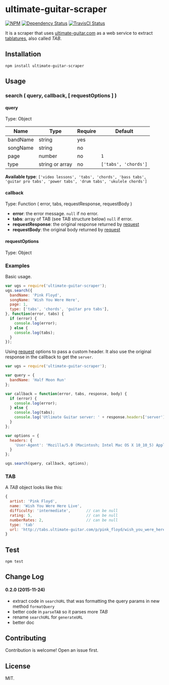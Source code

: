 # ultimate-guitar-scraper

[![NPM](https://nodei.co/npm/ultimate-guitar-scraper.png?downloads=true)](https://nodei.co/npm/ultimate-guitar-scraper/)
[![Dependency Status](https://gemnasium.com/masterT/ultimate-guitar-scraper.svg)](https://gemnasium.com/masterT/ultimate-guitar-scraper)
[![TravisCI Status](https://travis-ci.org/masterT/ultimate-guitar-scraper.svg)](https://travis-ci.org/masterT/ultimate-guitar-scraper)


It is a scraper that uses [ultimate-guitar.com](http://www.ultimate-guitar.com/) as a web service to extract [tablatures](https://en.wikipedia.org/wiki/Tablature), also called *TAB*.


## Installation

`npm install ultimate-guitar-scraper`


## Usage

### search ( query, callback, [ requestOptions ] )

#### query
Type: Object

| Name     | Type            | Require | Default              |
|----------|-----------------|---------|----------------------|
| bandName | string          | yes     |                      |
| songName | string          | no      |                      |
| page     | number          | no      | `1`                  |
| type     | string or array | no      | `['tabs', 'chords']` |

**Available type**: `['video lessons', 'tabs', 'chords', 'bass tabs', 'guitar pro tabs', 'power tabs', 'drum tabs', 'ukulele chords']`

#### callback
Type: Function ( error, tabs, requestResponse, requestBody )

- **error**: the error message. `null` if no error.
- **tabs**: array of TAB (see TAB structure below) `null` if error.
- **requestResponse**: the original response returned by [request](https://www.npmjs.com/package/request)
- **requestBody**: the original body returned by [request](https://www.npmjs.com/package/request)


#### requestOptions
Type: Object


### Examples
Basic usage.

```js
var ugs = require('ultimate-guitar-scraper');
ugs.search({
  bandName: 'Pink Floyd',
  songName: 'Wish You Were Here',
  page: 1,
  type: ['tabs', 'chords', 'guitar pro tabs'],
}, function(error, tabs) {
  if (error) {
    console.log(error);
  } else {
    console.log(tabs);
  }
});
```

Using [request](https://www.npmjs.com/package/request) options to pass a custom header. It also use the original response in the callback to get the `server`.

```js
var ugs = require('ultimate-guitar-scraper');

var query = {
  bandName: 'Half Moon Run'
};

var callback = function(error, tabs, response, body) {
  if (error) {
    console.log(error);
  } else {
    console.log(tabs);
    console.log('Utlimate Guitar server: ' + response.headers['server']);
  }
};

var options = {
  headers: {
    'User-Agent': 'Mozilla/5.0 (Macintosh; Intel Mac OS X 10_10_5) AppleWebKit/537.36 (KHTML, like Gecko) Chrome/46.0.2490.86 Safari/537.36'
  }
};

ugs.search(query, callback, options);
```

### TAB

A *TAB* object looks like this:
```js
{
  artist: 'Pink Floyd',
  name: 'Wish You Were Here Live',
  difficulty: 'intermediate',       // can be null
  rating: 5,                        // can be null
  numberRates: 2,                   // can be null
  type: 'tab'
  url: 'http://tabs.ultimate-guitar.com/p/pink_floyd/wish_you_were_here_live_tab.htm'
}
```


## Test

`npm test`


## Change Log

#### 0.2.0 (2015-11-24)
- extract code in `searchURL` that was formatting the query params in new method `formatQuery`
- better code in `parseTAB` so it parses more *TAB*
- rename `searchURL` for `generateURL`
- better doc

## Contributing

Contribution is welcome! Open an issue first.


## License

MIT.
